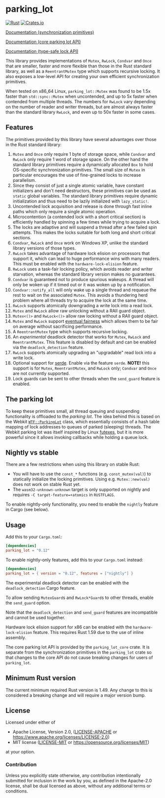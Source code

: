 parking_lot
============

[![Rust](https://github.com/Amanieu/parking_lot/workflows/Rust/badge.svg)](https://github.com/Amanieu/parking_lot/actions)
[![Crates.io](https://img.shields.io/crates/v/parking_lot.svg)](https://crates.io/crates/parking_lot)

[Documentation (synchronization primitives)](https://docs.rs/parking_lot/)

[Documentation (core parking lot API)](https://docs.rs/parking_lot_core/)

[Documentation (type-safe lock API)](https://docs.rs/lock_api/)

This library provides implementations of `Mutex`, `RwLock`, `Condvar` and
`Once` that are smaller, faster and more flexible than those in the Rust
standard library, as well as a `ReentrantMutex` type which supports recursive
locking. It also exposes a low-level API for creating your own efficient
synchronization primitives.

When tested on x86_64 Linux, `parking_lot::Mutex` was found to be 1.5x
faster than `std::sync::Mutex` when uncontended, and up to 5x faster when
contended from multiple threads. The numbers for `RwLock` vary depending on
the number of reader and writer threads, but are almost always faster than
the standard library `RwLock`, and even up to 50x faster in some cases.

## Features

The primitives provided by this library have several advantages over those
in the Rust standard library:

1. `Mutex` and `Once` only require 1 byte of storage space, while `Condvar`
   and `RwLock` only require 1 word of storage space. On the other hand the
   standard library primitives require a dynamically allocated `Box` to hold
   OS-specific synchronization primitives. The small size of `Mutex` in
   particular encourages the use of fine-grained locks to increase
   parallelism.
2. Since they consist of just a single atomic variable, have constant
   initializers and don't need destructors, these primitives can be used as
   `static` global variables. The standard library primitives require
   dynamic initialization and thus need to be lazily initialized with
   `lazy_static!`.
3. Uncontended lock acquisition and release is done through fast inline
   paths which only require a single atomic operation.
4. Microcontention (a contended lock with a short critical section) is
   efficiently handled by spinning a few times while trying to acquire a
   lock.
5. The locks are adaptive and will suspend a thread after a few failed spin
   attempts. This makes the locks suitable for both long and short critical
   sections.
6. `Condvar`, `RwLock` and `Once` work on Windows XP, unlike the standard
   library versions of those types.
7. `RwLock` takes advantage of hardware lock elision on processors that
   support it, which can lead to huge performance wins with many readers.
   This must be enabled with the `hardware-lock-elision` feature.
8. `RwLock` uses a task-fair locking policy, which avoids reader and writer
   starvation, whereas the standard library version makes no guarantees.
9. `Condvar` is guaranteed not to produce spurious wakeups. A thread will
    only be woken up if it timed out or it was woken up by a notification.
10. `Condvar::notify_all` will only wake up a single thread and requeue the
    rest to wait on the associated `Mutex`. This avoids a thundering herd
    problem where all threads try to acquire the lock at the same time.
11. `RwLock` supports atomically downgrading a write lock into a read lock.
12. `Mutex` and `RwLock` allow raw unlocking without a RAII guard object.
13. `Mutex<()>` and `RwLock<()>` allow raw locking without a RAII guard
    object.
14. `Mutex` and `RwLock` support [eventual fairness](https://trac.webkit.org/changeset/203350)
    which allows them to be fair on average without sacrificing performance.
15. A `ReentrantMutex` type which supports recursive locking.
16. An *experimental* deadlock detector that works for `Mutex`,
    `RwLock` and `ReentrantMutex`. This feature is disabled by default and
    can be enabled via the `deadlock_detection` feature.
17. `RwLock` supports atomically upgrading an "upgradable" read lock into a
    write lock.
18. Optional support for [serde](https://docs.serde.rs/serde/).  Enable via the
    feature `serde`.  **NOTE!** this support is for `Mutex`, `ReentrantMutex`,
    and `RwLock` only; `Condvar` and `Once` are not currently supported.
19. Lock guards can be sent to other threads when the `send_guard` feature is
    enabled.

## The parking lot

To keep these primitives small, all thread queuing and suspending
functionality is offloaded to the *parking lot*. The idea behind this is
based on the Webkit [`WTF::ParkingLot`](https://webkit.org/blog/6161/locking-in-webkit/)
class, which essentially consists of a hash table mapping of lock addresses
to queues of parked (sleeping) threads. The Webkit parking lot was itself
inspired by Linux [futexes](https://man7.org/linux/man-pages/man2/futex.2.html),
but it is more powerful since it allows invoking callbacks while holding a queue
lock.

## Nightly vs stable

There are a few restrictions when using this library on stable Rust:

- You will have to use the `const_*` functions (e.g. `const_mutex(val)`) to
  statically initialize the locking primitives. Using e.g. `Mutex::new(val)`
  does not work on stable Rust yet.
- The `wasm32-unknown-unknown` target is only supported on nightly and requires
  `-C target-feature=+atomics` in `RUSTFLAGS`.

To enable nightly-only functionality, you need to enable the `nightly` feature
in Cargo (see below).

## Usage

Add this to your `Cargo.toml`:

```toml
[dependencies]
parking_lot = "0.12"
```

To enable nightly-only features, add this to your `Cargo.toml` instead:

```toml
[dependencies]
parking_lot = { version = "0.12", features = ["nightly"] }
```

The experimental deadlock detector can be enabled with the
`deadlock_detection` Cargo feature.

To allow sending `MutexGuard`s and `RwLock*Guard`s to other threads, enable the
`send_guard` option.

Note that the `deadlock_detection` and `send_guard` features are incompatible
and cannot be used together.

Hardware lock elision support for x86 can be enabled with the
`hardware-lock-elision` feature. This requires Rust 1.59 due to the use of
inline assembly.

The core parking lot API is provided by the `parking_lot_core` crate. It is
separate from the synchronization primitives in the `parking_lot` crate so that
changes to the core API do not cause breaking changes for users of `parking_lot`.

## Minimum Rust version

The current minimum required Rust version is 1.49. Any change to this is
considered a breaking change and will require a major version bump.

## License

Licensed under either of

 * Apache License, Version 2.0, ([LICENSE-APACHE](LICENSE-APACHE) or https://www.apache.org/licenses/LICENSE-2.0)
 * MIT license ([LICENSE-MIT](LICENSE-MIT) or https://opensource.org/licenses/MIT)

at your option.

### Contribution

Unless you explicitly state otherwise, any contribution intentionally submitted
for inclusion in the work by you, as defined in the Apache-2.0 license, shall be dual licensed as above, without any
additional terms or conditions.
